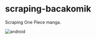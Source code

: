 # scraping-bacakomik
Scraping One Piece manga.

![android](http://wandifrog.github.io/scraping-bacakomik/img/one-piece-984.gif)
